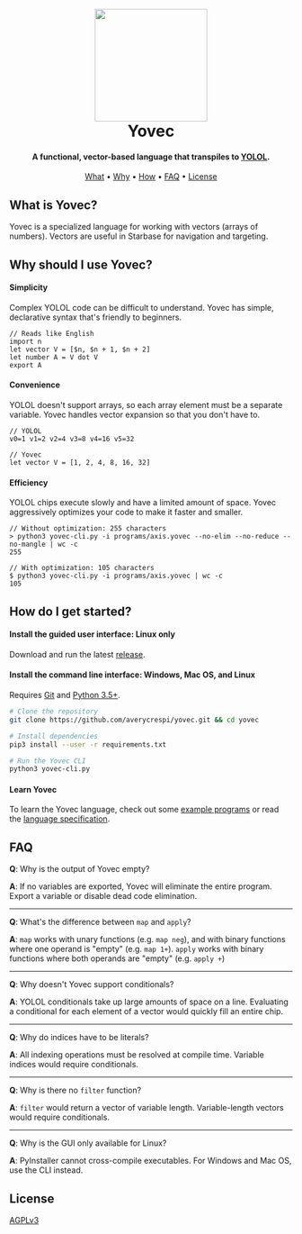<h1 align="center">
    <br>
    <img src="https://raw.githubusercontent.com/averycrespi/yovec/master/images/logo_full.png" width="200"</img>
    <br>
    Yovec
    <br>
</h1>

<h4 align="center">A functional, vector-based language that transpiles to <a href="https://wiki.starbasegame.com/index.php/YOLOL">YOLOL</a>.</h4>

<p align="center">
    <a href="#what-is-yovec">What</a> •
    <a href="#why-should-i-use-yovec">Why</a> •
    <a href="#how-do-i-get-started">How</a> •
    <a href="#faq">FAQ</a> •
	<a href="#license">License</a>
</p>

## What is Yovec?

Yovec is a specialized language for working with vectors (arrays of numbers). Vectors are useful in Starbase for navigation and targeting.

## Why should I use Yovec?

#### Simplicity

Complex YOLOL code can be difficult to understand. Yovec has simple, declarative syntax that's friendly to beginners.

```
// Reads like English
import n
let vector V = [$n, $n + 1, $n + 2]
let number A = V dot V
export A
```

#### Convenience

YOLOL doesn't support arrays, so each array element must be a separate variable. Yovec handles vector expansion so that you don't have to.

```
// YOLOL
v0=1 v1=2 v2=4 v3=8 v4=16 v5=32

// Yovec
let vector V = [1, 2, 4, 8, 16, 32]
```

#### Efficiency

YOLOL chips execute slowly and have a limited amount of space. Yovec aggressively optimizes your code to make it faster and smaller.

```
// Without optimization: 255 characters
> python3 yovec-cli.py -i programs/axis.yovec --no-elim --no-reduce --no-mangle | wc -c
255

// With optimization: 105 characters
$ python3 yovec-cli.py -i programs/axis.yovec | wc -c
105
```

## How do I get started?

#### Install the guided user interface: Linux only

Download and run the latest [release](https://github.com/averycrespi/yovec/releases/latest).

#### Install the command line interface: Windows, Mac OS, and Linux

Requires [Git](https://git-scm.com/) and [Python 3.5+](https://www.python.org/).

```bash
# Clone the repository
git clone https://github.com/averycrespi/yovec.git && cd yovec

# Install dependencies
pip3 install --user -r requirements.txt

# Run the Yovec CLI
python3 yovec-cli.py
```

#### Learn Yovec

To learn the Yovec language, check out some [example programs](programs/) or read the [language specification](docs/spec.md).

## FAQ

**Q**: Why is the output of Yovec empty?

**A**: If no variables are exported, Yovec will eliminate the entire program. Export a variable or disable dead code elimination.

---

**Q**: What's the difference between `map` and `apply`?

**A**: `map` works with unary functions (e.g. `map neg`), and with binary functions where one operand is "empty" (e.g. `map 1+`). `apply` works with binary functions where both operands are "empty" (e.g. `apply +`)

---

**Q**: Why doesn't Yovec support conditionals?

**A**: YOLOL conditionals take up large amounts of space on a line. Evaluating a conditional for each element of a vector would quickly fill an entire chip.

---

**Q**: Why do indices have to be literals?

**A**: All indexing operations must be resolved at compile time. Variable indices would require conditionals.

---

**Q**: Why is there no `filter` function?

**A**: `filter` would return a vector of variable length. Variable-length vectors would require conditionals.

---

**Q**: Why is the GUI only available for Linux?

**A**: PyInstaller cannot cross-compile executables. For Windows and Mac OS, use the CLI instead.

## License

[AGPLv3](https://choosealicense.com/licenses/agpl-3.0/)
